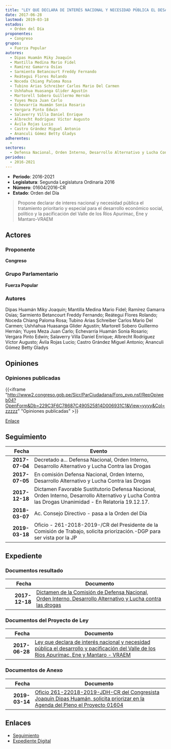 ```yaml
---
title: "LEY QUE DECLARA DE INTERÉS NACIONAL Y NECESIDAD PÚBLICA EL DESARROLLO Y PACIFICACIÓN DEL VALLE DE LOS RÍOS APURÍMAC, ENE Y MANTARO-VRAEM"
date: 2017-06-28
lastmod: 2019-03-18
estados: 
  - Orden del Día
proponentes: 
  - Congreso
grupos: 
  - Fuerza Popular
autores: 
  - Dipas Huamán Miky Joaquín
  - Mantilla Medina Mario Fidel
  - Ramírez Gamarra Osías
  - Sarmiento Betancourt Freddy Fernando
  - Reátegui Flores Rolando
  - Noceda Chiang Paloma Rosa
  - Tubino Arias Schreiber Carlos Mario Del Carmen
  - Ushñahua Huasanga Glider Agustín
  - Martorell Sobero Guillermo Hernán
  - Yuyes Meza Juan Carlo
  - Echevarría Huamán Sonia Rosario
  - Vergara Pinto Edwin
  - Salaverry Villa Daniel Enrique
  - Albrecht Rodríguez Víctor Augusto
  - Ávila Rojas Lucio
  - Castro Grández Miguel Antonio
  - Ananculi Gómez Betty Gladys
adherentes: 
  - 
sectores: 
  - Defensa Nacional, Orden Interno, Desarrollo Alternativo y Lucha Contra las Drogas
periodos: 
  - 2016-2021
---
```


- **Periodo**: 2016-2021
- **Legislatura**: Segunda Legislatura Ordinaria 2016
- **Número**: 01604/2016-CR
- **Estado**: Orden del Día

> Propone declarar de interes nacional y necesidad pública el tratamiento prioritario y especial para el desarrollo económico social, político y la pacificación del Valle de los Ríos Apurímac, Ene y Mantaro-VRAEM


## Actores

### Proponente

**Congreso**

### Grupo Parlamentario

**Fuerza Popular**

### Autores

Dipas Huamán Miky Joaquín; Mantilla Medina Mario Fidel; Ramírez Gamarra Osías; Sarmiento Betancourt Freddy Fernando; Reátegui Flores Rolando; Noceda Chiang Paloma Rosa; Tubino Arias Schreiber Carlos Mario Del Carmen; Ushñahua Huasanga Glider Agustín; Martorell Sobero Guillermo Hernán; Yuyes Meza Juan Carlo; Echevarría Huamán Sonia Rosario; Vergara Pinto Edwin; Salaverry Villa Daniel Enrique; Albrecht Rodríguez Víctor Augusto; Ávila Rojas Lucio; Castro Grández Miguel Antonio; Ananculi Gómez Betty Gladys


## Opiniones

### Opiniones publicadas

{{<iframe "http://www2.congreso.gob.pe/Sicr/ParCiudadana/Foro_pvp.nsf/RepOpiweb04?OpenForm&Db=229C3F6C78687C490525814D006931C1&View=yyyy&Col=zzzzz" "Opiniones publicadas" >}}

[Enlace](http://www2.congreso.gob.pe/Sicr/ParCiudadana/Foro_pvp.nsf/RepOpiweb04?OpenForm&Db=229C3F6C78687C490525814D006931C1&View=yyyy&Col=zzzzz)

## Seguimiento

| Fecha | Evento |
|------:|--------|
| **2017-07-04** | Decretado a... Defensa Nacional, Orden Interno, Desarrollo Alternativo y Lucha Contra las Drogas|
| **2017-07-05** | En comisión Defensa Nacional, Orden Interno, Desarrollo Alternativo y Lucha Contra las Drogas|
| **2017-12-18** | Dictamen Favorable Sustitutorio Defensa Nacional, Orden Interno, Desarrollo Alternativo y Lucha Contra las Drogas Unanimidad - En Relatoría 19.12.17.|
| **2018-03-07** | Ac. Consejo Directivo - pasa a la Orden del Día|
| **2019-03-18** | Oficio - 261-2018-2019-/CR del Presidente de la Comisión de Trabajo, solicita priorización.-DGP para ser vista por la JP|


## Expediente


### Documentos resultado

| Fecha | Documento |
|------:|--------|
| **2017-12-18** | [Dictamen de la Comisión de Defensa Nacional, Orden Interno, Desarrollo Alternativo y Lucha contra las drogas](http://www.leyes.congreso.gob.pe/Documentos/2016_2021/Dictamenes/Proyectos_de_Ley/01604DC07MAY20171218.pdf) |

### Documentos del Proyecto de Ley

| Fecha | Documento |
|------:|--------|
| **2017-06-28** | [Ley que declara de interés nacional y necesidad pública el desarrollo y pacificación del Valle de los Ríos Apurímac, Ene y Mantaro - VRAEM](http://www.leyes.congreso.gob.pe/Documentos/2016_2021/Proyectos_de_Ley_y_de_Resoluciones_Legislativas/PL0160420170628.pdf) |

### Documentos de Anexo

| Fecha | Documento |
|------:|--------|
| **2019-03-14** | [Oficio 261-22018-2019-JDH-CR del Congresista Joaquín Dipas Huamán, solicita priorizar en la Agenda del Pleno el Proyecto 01604](http://www.leyes.congreso.gob.pe/Documentos/2016_2021/Oficios/Congresistas/OFICIO-261-2018-2019-JDH-CR.pdf) |

## Enlaces 

- [Seguimiento](http://www2.congreso.gob.pe/Sicr/TraDocEstProc/CLProLey2016.nsf/f7fff46988ca05b1052578e100829cc7/54a751d2777646e60525814e0002a922?OpenDocument)
- [Expediente Digital](http://www2.congreso.gob.pe/Sicr/TraDocEstProc/CLProLey2016.nsf/f7fff46988ca05b1052578e100829cc7/54a751d2777646e60525814e0002a922?OpenDocument&Click=05257FB7005EB655.eb71d0cf91d8294e05256cdf006b5706/$Body/0.1C6C)
